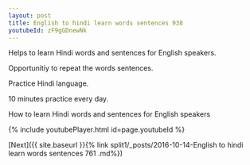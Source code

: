 ```yaml
---
layout: post
title: English to hindi learn words sentences 938 
youtubeId: zF9gGDnewNk
---
```

 
 
Helps to learn Hindi words and sentences for English speakers.

Opportunitiy to repeat the words sentences. 

Practice Hindi language. 
 
10 minutes practice every day. 
 
How to learn Hindi words and sentences for English speakers 
 
{% include youtubePlayer.html id=page.youtubeId %}
 
 
[Next]({{ site.baseurl }}{% link  split1/_posts/2016-10-14-English to hindi learn words sentences 761 .md%})
 
